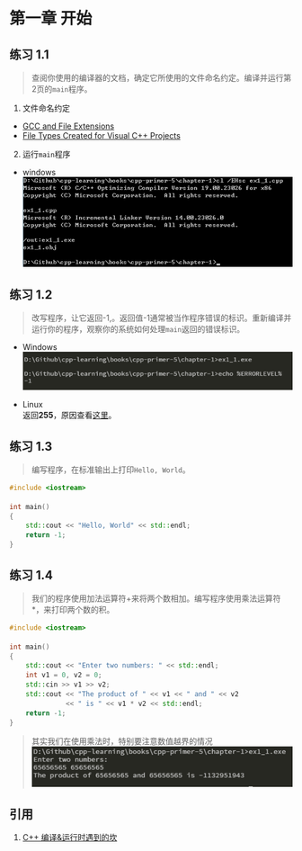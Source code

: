 # 第一章  开始

## 练习 1.1  
> 查阅你使用的编译器的文档，确定它所使用的文件命名约定。编译并运行第2页的`main`程序。  

1. 文件命名约定  
* [GCC and File Extensions](http://labor-liber.org/en/gnu-linux/development/extensions)  
* [File Types Created for Visual C++ Projects](https://msdn.microsoft.com/en-us/library/3awe4781.aspx)  

2. 运行`main`程序  
* windows  
![](../images/ex1_1.png)  

## 练习 1.2  
> 改写程序，让它返回-1,。返回值-1通常被当作程序错误的标识。重新编译并运行你的程序，观察你的系统如何处理`main`返回的错误标识。  

* Windows  
![](../images/ex1_2.png)  

* Linux  
返回**255**，原因查看[这里](http://www.tldp.org/LDP/abs/html/exitcodes.html)。  

## 练习 1.3  
> 编写程序，在标准输出上打印`Hello, World`。  

```cpp
#include <iostream>

int main()
{
    std::cout << "Hello, World" << std::endl;
    return -1;
}
```

## 练习 1.4  
> 我们的程序使用加法运算符+来将两个数相加。编写程序使用乘法运算符*，来打印两个数的积。  

```cpp
#include <iostream>

int main()
{
    std::cout << "Enter two numbers: " << std::endl;
    int v1 = 0, v2 = 0;
    std::cin >> v1 >> v2;
    std::cout << "The product of " << v1 << " and " << v2
              << " is " << v1 * v2 << std::endl;
    return -1;
}
```
> 其实我们在使用乘法时，特别要注意数值越界的情况  
![](../images/ex1_4.png)  



## 引用
1. [C++ 编译&运行时遇到的坎](http://www.jianshu.com/p/cc2b98c27f6c)